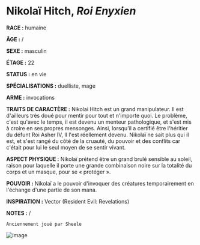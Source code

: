 # Nikolaï Hitch, *Roi Enyxien*

**RACE :** humaine

**ÂGE :** /

**SEXE :** masculin

**ÉTAGE :** 22

**STATUS :** en vie

**SPÉCIALISATIONS :** duelliste, mage

**ARME :** invocations

**TRAITS DE CARACTÈRE :** Nikolai Hitch est un grand manipulateur. Il est d'ailleurs très doué pour mentir pour tout et n'importe quoi. Le problème, c'est qu'avec le temps, il est devenu un menteur pathologique, et s'est mis à croire en ses propres mensonges. Ainsi, lorsqu'il a certifié être l'héritier du défunt Roi Asher IV, Il l'est réellement devenu. Nikolaï ne sait plus qui il est, et s'est rangé du côté de la cruauté, du pouvoir et des conflits car c'était pour lui le seul moyen de se sentir vivant.

**ASPECT PHYSIQUE :** Nikolaï prétend être un grand brulé sensible au soleil, raison pour laquelle il porte une grande combinaison noire sur la totalité du corps et un masque, pour se « protéger ».

**POUVOIR :** Nikolaï a le pouvoir d'invoquer des créatures temporairement en l'échange d'une partie de son mana.

**INSPIRATION :** Vector (Resident Evil: Revelations)

**NOTES :** /

`Anciennement joué par Sheele`

![image](https://enyxia.alkanife.fr/images/characters/nikolai.png)